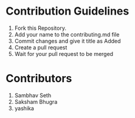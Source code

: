 # Contribution Guidelines

1. Fork this Repository.
2. Add your name to the contributing.md file
3. Commit changes and give it title as Added <Your Name>
4. Create a pull request
5. Wait for your pull request to be merged

# Contributors

1. Sambhav Seth
2. Saksham Bhugra 
3. yashika